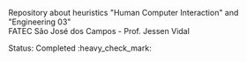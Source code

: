 Repository about heuristics "Human Computer Interaction" and "Engineering 03"<br>
FATEC São José dos Campos - Prof. Jessen Vidal
<p>
Status: Completed :heavy_check_mark:
